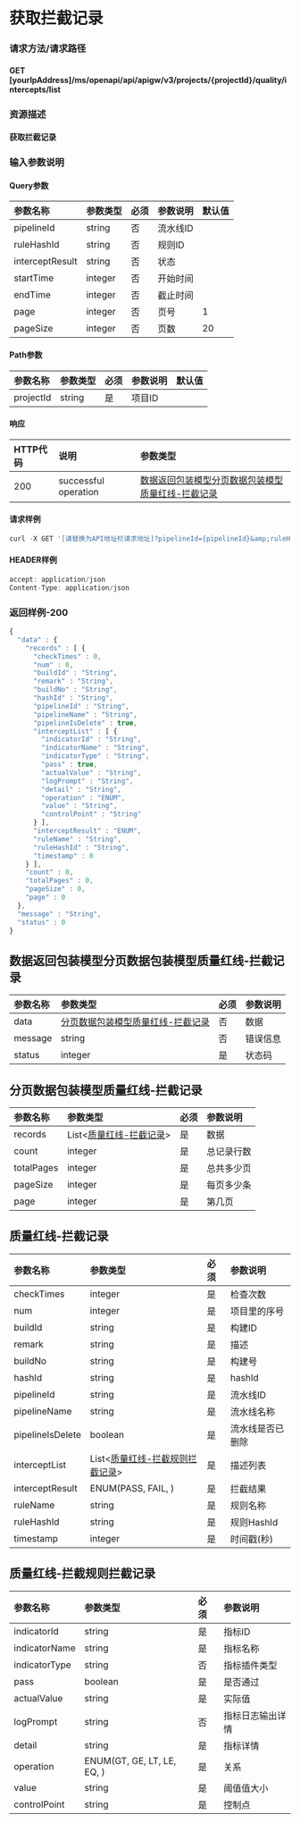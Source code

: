# 获取拦截记录

### 请求方法/请求路径

#### GET  [yourIpAddress]/ms/openapi/api/apigw/v3/projects/{projectId}/quality/intercepts/list

### 资源描述

#### 获取拦截记录

### 输入参数说明

#### Query参数

| 参数名称 | 参数类型 | 必须 | 参数说明 | 默认值 |
| :--- | :--- | :--- | :--- | :--- |
| pipelineId | string | 否 | 流水线ID |  |
| ruleHashId | string | 否 | 规则ID |  |
| interceptResult | string | 否 | 状态 |  |
| startTime | integer | 否 | 开始时间 |  |
| endTime | integer | 否 | 截止时间 |  |
| page | integer | 否 | 页号 | 1 |
| pageSize | integer | 否 | 页数 | 20 |

#### Path参数

| 参数名称 | 参数类型 | 必须 | 参数说明 | 默认值 |
| :--- | :--- | :--- | :--- | :--- |
| projectId | string | 是 | 项目ID |  |

#### 响应

| HTTP代码 | 说明 | 参数类型 |
| :--- | :--- | :--- |
| 200 | successful operation | [数据返回包装模型分页数据包装模型质量红线-拦截记录]() |

#### 请求样例

```javascript
curl -X GET '[请替换为API地址栏请求地址]?pipelineId={pipelineId}&amp;ruleHashId={ruleHashId}&amp;interceptResult={interceptResult}&amp;startTime={startTime}&amp;endTime={endTime}&amp;page={page}&amp;pageSize={pageSize}'
```

#### HEADER样例

```javascript
accept: application/json
Content-Type: application/json
```

### 返回样例-200

```javascript
{
  "data" : {
    "records" : [ {
      "checkTimes" : 0,
      "num" : 0,
      "buildId" : "String",
      "remark" : "String",
      "buildNo" : "String",
      "hashId" : "String",
      "pipelineId" : "String",
      "pipelineName" : "String",
      "pipelineIsDelete" : true,
      "interceptList" : [ {
        "indicatorId" : "String",
        "indicatorName" : "String",
        "indicatorType" : "String",
        "pass" : true,
        "actualValue" : "String",
        "logPrompt" : "String",
        "detail" : "String",
        "operation" : "ENUM",
        "value" : "String",
        "controlPoint" : "String"
      } ],
      "interceptResult" : "ENUM",
      "ruleName" : "String",
      "ruleHashId" : "String",
      "timestamp" : 0
    } ],
    "count" : 0,
    "totalPages" : 0,
    "pageSize" : 0,
    "page" : 0
  },
  "message" : "String",
  "status" : 0
}
```

## 数据返回包装模型分页数据包装模型质量红线-拦截记录

| 参数名称 | 参数类型 | 必须 | 参数说明 |
| :--- | :--- | :--- | :--- |
| data | [分页数据包装模型质量红线-拦截记录]() | 否 | 数据 |
| message | string | 否 | 错误信息 |
| status | integer | 是 | 状态码 |

## 分页数据包装模型质量红线-拦截记录

| 参数名称 | 参数类型 | 必须 | 参数说明 |
| :--- | :--- | :--- | :--- |
| records | List&lt;[质量红线-拦截记录]()&gt; | 是 | 数据 |
| count | integer | 是 | 总记录行数 |
| totalPages | integer | 是 | 总共多少页 |
| pageSize | integer | 是 | 每页多少条 |
| page | integer | 是 | 第几页 |

## 质量红线-拦截记录

| 参数名称 | 参数类型 | 必须 | 参数说明 |
| :--- | :--- | :--- | :--- |
| checkTimes | integer | 是 | 检查次数 |
| num | integer | 是 | 项目里的序号 |
| buildId | string | 是 | 构建ID |
| remark | string | 是 | 描述 |
| buildNo | string | 是 | 构建号 |
| hashId | string | 是 | hashId |
| pipelineId | string | 是 | 流水线ID |
| pipelineName | string | 是 | 流水线名称 |
| pipelineIsDelete | boolean | 是 | 流水线是否已删除 |
| interceptList | List&lt;[质量红线-拦截规则拦截记录]()&gt; | 是 | 描述列表 |
| interceptResult | ENUM\(PASS, FAIL, \) | 是 | 拦截结果 |
| ruleName | string | 是 | 规则名称 |
| ruleHashId | string | 是 | 规则HashId |
| timestamp | integer | 是 | 时间戳\(秒\) |

## 质量红线-拦截规则拦截记录

| 参数名称 | 参数类型 | 必须 | 参数说明 |
| :--- | :--- | :--- | :--- |
| indicatorId | string | 是 | 指标ID |
| indicatorName | string | 是 | 指标名称 |
| indicatorType | string | 否 | 指标插件类型 |
| pass | boolean | 是 | 是否通过 |
| actualValue | string | 是 | 实际值 |
| logPrompt | string | 否 | 指标日志输出详情 |
| detail | string | 是 | 指标详情 |
| operation | ENUM\(GT, GE, LT, LE, EQ, \) | 是 | 关系 |
| value | string | 是 | 阈值值大小 |
| controlPoint | string | 是 | 控制点 |

